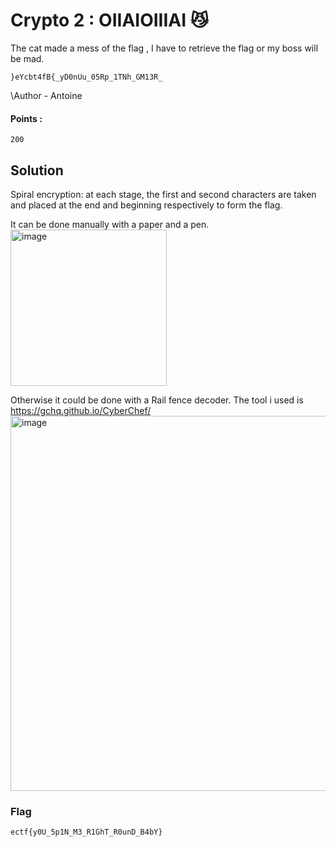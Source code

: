 ﻿# Crypto 2 : OIIAIOIIIAI 😼

The cat made a mess of the flag , I have to retrieve the flag or my boss will be mad.

`}eYcbt4fB{_yD0nUu_05Rp_1TNh_GM13R_`

\Author - Antoine

#### Points :
`200`

## Solution
Spiral encryption: at each stage, the first and second characters are taken and placed at the end and beginning respectively to form the flag.

It can be done manually with a paper and a pen.  
<img width="250" alt="image" src="https://github.com/Firou9858/ECTF-main/blob/main/ECTF-main/Crypto/Crypto%202%20-%20OIIAIOIIIAI%20%F0%9F%98%BC/spirale.png?raw=true" />

Otherwise it could be done with a Rail fence decoder.
The tool i used is https://gchq.github.io/CyberChef/
<img width="600" alt="image" src="https://github.com/Firou9858/ECTF-main/blob/main/ECTF-main/Crypto/Crypto%202%20-%20OIIAIOIIIAI%20%F0%9F%98%BC/Rail%20Fence.png?raw=true" />

### Flag
`ectf{y0U_5p1N_M3_R1GhT_R0unD_B4bY}`
